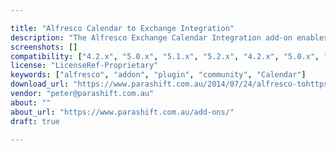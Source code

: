 ```yaml
---

title: "Alfresco Calendar to Exchange Integration"
description: "The Alfresco Exchange Calendar Integration add-on enables users to synchronise their folders from an Alfresco Share Calendar to a userâ€™s personal Exchange Calendar. This is a one-way synchronization from Alfresco to Exchange to enable the team to be up-to-date with a site calendar."
screenshots: []
compatibility: ["4.2.x", "5.0.x", "5.1.x", "5.2.x", "4.2.x", "5.0.x", "5.1.x", "5.2.x"]
license: "LicenseRef-Proprietary"
keywords: ["alfresco", "addon", "plugin", "community", "Calendar"]
download_url: "https://www.parashift.com.au/2014/07/24/alfresco-tohttps://www.parashift.com.au/add-ons/exchange-integration/https://www.parashift.com.au/exchange-integration/"
vendor: "peter@parashift.com.au"
about: ""
about_url: "https://www.parashift.com.au/add-ons/"
draft: true

---
```

